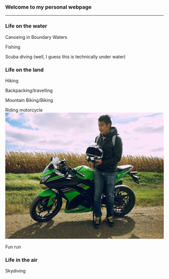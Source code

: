 ### Welcome to my personal webpage

---

### Life on the water
Canoeing in Boundary Waters <br>


Fishing


Scuba diving (well, I guess this is technically under water)

### Life on the land
Hiking


Backpacking/travelling


Mountain Biking/Biking


Riding motorcycle <br>
<img src="images/Bike1.jpg" height="400">

Fun run


### Life in the air
Skydiving

